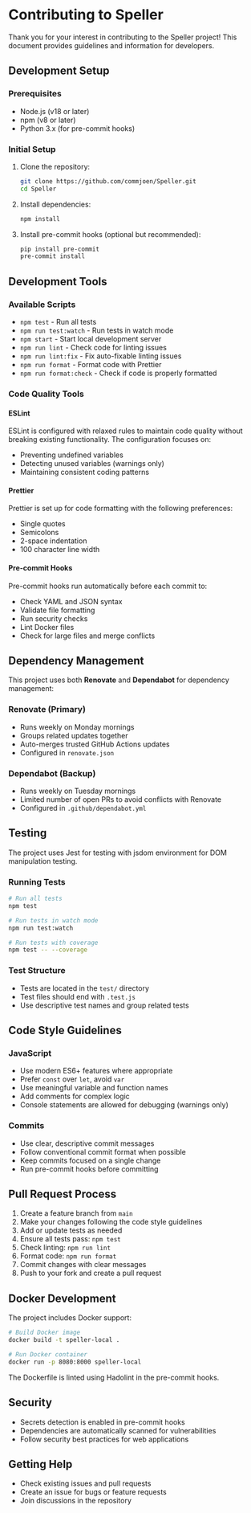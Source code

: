 # Contributing to Speller

Thank you for your interest in contributing to the Speller project! This document provides guidelines and information for developers.

## Development Setup

### Prerequisites

- Node.js (v18 or later)
- npm (v8 or later)
- Python 3.x (for pre-commit hooks)

### Initial Setup

1. Clone the repository:
   ```bash
   git clone https://github.com/commjoen/Speller.git
   cd Speller
   ```

2. Install dependencies:
   ```bash
   npm install
   ```

3. Install pre-commit hooks (optional but recommended):
   ```bash
   pip install pre-commit
   pre-commit install
   ```

## Development Tools

### Available Scripts

- `npm test` - Run all tests
- `npm run test:watch` - Run tests in watch mode
- `npm start` - Start local development server
- `npm run lint` - Check code for linting issues
- `npm run lint:fix` - Fix auto-fixable linting issues
- `npm run format` - Format code with Prettier
- `npm run format:check` - Check if code is properly formatted

### Code Quality Tools

#### ESLint
ESLint is configured with relaxed rules to maintain code quality without breaking existing functionality. The configuration focuses on:
- Preventing undefined variables
- Detecting unused variables (warnings only)
- Maintaining consistent coding patterns

#### Prettier
Prettier is set up for code formatting with the following preferences:
- Single quotes
- Semicolons
- 2-space indentation
- 100 character line width

#### Pre-commit Hooks
Pre-commit hooks run automatically before each commit to:
- Check YAML and JSON syntax
- Validate file formatting
- Run security checks
- Lint Docker files
- Check for large files and merge conflicts

## Dependency Management

This project uses both **Renovate** and **Dependabot** for dependency management:

### Renovate (Primary)
- Runs weekly on Monday mornings
- Groups related updates together
- Auto-merges trusted GitHub Actions updates
- Configured in `renovate.json`

### Dependabot (Backup)
- Runs weekly on Tuesday mornings
- Limited number of open PRs to avoid conflicts with Renovate
- Configured in `.github/dependabot.yml`

## Testing

The project uses Jest for testing with jsdom environment for DOM manipulation testing.

### Running Tests
```bash
# Run all tests
npm test

# Run tests in watch mode
npm run test:watch

# Run tests with coverage
npm test -- --coverage
```

### Test Structure
- Tests are located in the `test/` directory
- Test files should end with `.test.js`
- Use descriptive test names and group related tests

## Code Style Guidelines

### JavaScript
- Use modern ES6+ features where appropriate
- Prefer `const` over `let`, avoid `var`
- Use meaningful variable and function names
- Add comments for complex logic
- Console statements are allowed for debugging (warnings only)

### Commits
- Use clear, descriptive commit messages
- Follow conventional commit format when possible
- Keep commits focused on a single change
- Run pre-commit hooks before committing

## Pull Request Process

1. Create a feature branch from `main`
2. Make your changes following the code style guidelines
3. Add or update tests as needed
4. Ensure all tests pass: `npm test`
5. Check linting: `npm run lint`
6. Format code: `npm run format`
7. Commit changes with clear messages
8. Push to your fork and create a pull request

## Docker Development

The project includes Docker support:

```bash
# Build Docker image
docker build -t speller-local .

# Run Docker container
docker run -p 8080:8000 speller-local
```

The Dockerfile is linted using Hadolint in the pre-commit hooks.

## Security

- Secrets detection is enabled in pre-commit hooks
- Dependencies are automatically scanned for vulnerabilities
- Follow security best practices for web applications

## Getting Help

- Check existing issues and pull requests
- Create an issue for bugs or feature requests
- Join discussions in the repository